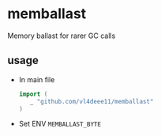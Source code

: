 # memballast
Memory ballast for rarer GC calls

## usage 
 + In main file
   ```go
   import (
      _ "github.com/vl4deee11/memballast"
   )
   ```
 + Set ENV `MEMBALLAST_BYTE`
